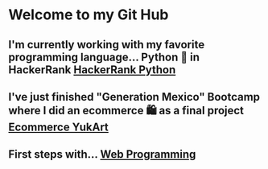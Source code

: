 
# Welcome to my Git Hub

## I'm currently working with my favorite programming language... Python 🐍 in HackerRank [HackerRank Python](https://github.com/luisssSoto/HackerrankPython)
## I've just finished "Generation Mexico" Bootcamp where I did an ecommerce 🛍️ as a final project [Ecommerce YukArt](https://github.com/luisssSoto/FinalProjectGeneration)
## First steps with... [Web Programming](https://github.com/luisssSoto/GenerationCH23) 

<!-- **luisssSoto/luisssSoto** is a ✨ _special_ ✨ repository because its `README.md` (this file) appears on your GitHub profile.

Here are some ideas to get you started:

- 🔭 I’m currently working on ...
- 🌱 I’m currently learning ...
- 👯 I’m looking to collaborate on ...
- 🤔 I’m looking for help with ...
- 💬 Ask me about ...
- 📫 How to reach me: ...
- 😄 Pronouns: ...
- ⚡ Fun fact: ...
-->
